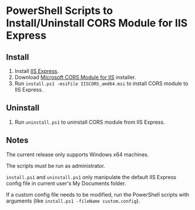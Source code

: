 # PowerShell Scripts to Install/Uninstall CORS Module for IIS Express

## Install

1. Install [IIS Express](https://docs.microsoft.com/en-us/iis/extensions/introduction-to-iis-express/iis-express-overview#installing-iis-express).
1. Download [Microsoft CORS Module for IIS](https://www.iis.net/downloads/microsoft/iis-cors-module) installer.
1. Run `install.ps1 -msiFile IISCORS_amd64.msi` to install CORS module to IIS Express.

## Uninstall
1. Run `uninstall.ps1` to uninstall CORS module from IIS Express.

## Notes
The current release only supports Windows x64 machines.

The scripts must be run as administrator.

`install.ps1` and `uninstall.ps1` only manipulate the default IIS Express config file in current user's My Documents folder.

If a custom config file needs to be modified, run the PowerShell scripts with arguments (like `install.ps1 -fileName custom.config`).
